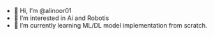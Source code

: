 - 👋 Hi, I’m @alinoor01
- 👀 I’m interested in Ai and Robotis
- 🌱 I’m currently learning ML/DL model implementation from scratch. 
